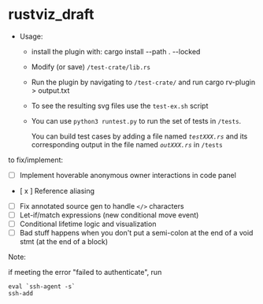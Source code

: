 # rustviz_draft
* Usage:
  * install the plugin with: cargo install --path . --locked
  * Modify (or save) `/test-crate/lib.rs`
  * Run the plugin by navigating to `/test-crate/` and run cargo rv-plugin > output.txt
  * To see the resulting svg files use the `test-ex.sh` script
  
  * You can use `python3 runtest.py` to run the set of tests in `/tests`. 
  
    You can build test cases by adding a file named *`testXXX.rs`* and its corresponding output in the file named *`outXXX.rs`* in `/tests`

to fix/implement:

- [ ] Implement hoverable anonymous owner interactions in code panel
- [ x ] Reference aliasing
- [ ] Fix annotated source gen to handle `</>` characters 
- [ ] Let-if/match expressions (new conditional move event)
- [ ] Conditional lifetime logic and visualization
- [ ] Bad stuff happens when you don't put a semi-colon at the end of a void stmt (at the end of a block)

Note: 

if meeting the error "failed to authenticate", run

```
eval `ssh-agent -s`
ssh-add
```
